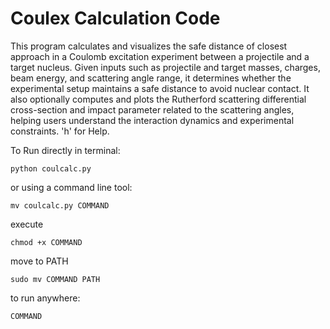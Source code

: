 # Coulex Calculation Code

This program calculates and visualizes the safe distance of closest approach in a Coulomb excitation experiment between a projectile and a target nucleus. Given inputs such as projectile and target masses, charges, beam energy, and scattering angle range, it determines whether the experimental setup maintains a safe distance to avoid nuclear contact. It also optionally computes and plots the Rutherford scattering differential cross-section and impact parameter related to the scattering angles, helping users understand the interaction dynamics and experimental constraints. 'h' for Help.

To Run directly in terminal:
```
python coulcalc.py
```
or using a command line tool:
```
mv coulcalc.py COMMAND
```
execute
```
chmod +x COMMAND
```
move to PATH
```
sudo mv COMMAND PATH
```
to run anywhere:
```
COMMAND
```

